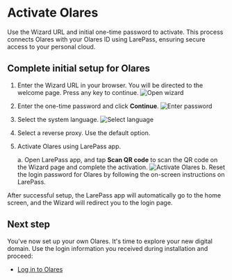 # Activate Olares

Use the Wizard URL and initial one-time password to activate. This process connects Olares with your Olares ID using LarePass, ensuring secure access to your personal cloud.

## Complete initial setup for Olares

1. Enter the Wizard URL in your browser. You will be directed to the welcome page. Press any key to continue.
   ![Open wizard](/images/manual/get-started/open-wizard.png)
2. Enter the one-time password and click **Continue**.
   ![Enter password](/images/manual/get-started/wizard-enter-password.png)
3. Select the system language.
   ![Select language](/images/manual/get-started/select-language.png)
4. Select a reverse proxy. Use the default option.
5. Activate Olares using LarePass app.

   a. Open LarePass app, and tap **Scan QR code** to scan the QR code on the Wizard page and complete the activation.
   ![Activate Olares](/images/manual/get-started/activate-olares.png)
   b. Reset the login password for Olares by following the on-screen instructions on LarePass.

After successful setup, the LarePass app will automatically go to the home screen, and the Wizard will redirect you to the login page.

## Next step

You've now set up your own Olares. It's time to explore your new digital domain. Use the login information you received during installation and proceed:
- [Log in to Olares](./log-in-to-olares)